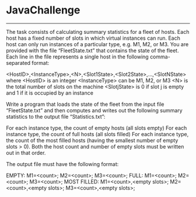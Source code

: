 # JavaChallenge
________________________________________________

The task consists of calculating summary statistics for a fleet of hosts. Each host has a fixed number of slots in which virtual instances can run. Each host can only run instances of a particular type, e.g. M1, M2, or M3. You are provided with the file “FleetState.txt” that contains the state of the fleet. Each line in the file represents a single host in the following comma-separated format:

\<HostID>,\<InstanceType>,\<N>,\<Slot1State>,\<Slot2State>,…,\<SlotNState>
where
\<HostID> is an integer
\<InstanceType> can be M1, M2, or M3
\<N> is the total number of slots on the machine
\<SlotjState> is 0 if slot j is empty and 1 if it is occupied by an instance
 
Write a program that loads the state of the fleet from the input file “FleetState.txt” and then computes and writes out the following summary statistics to the output file “Statistics.txt”:
 
For each instance type, the count of empty hosts (all slots empty)
For each instance type, the count of full hosts (all slots filled)
For each instance type, the count of the most filled hosts (having the smallest number of empty slots > 0). Both the host count and number of empty slots must be written out in that order.
 
The output file must have the following format:
 
EMPTY: M1=\<count>; M2=\<count>; M3=\<count>;
FULL: M1=\<count>; M2=\<count>; M3=\<count>;
MOST FILLED: M1=\<count>,\<empty slots>; M2=\<count>,\<empty slots>; M3=\<count>,\<empty slots>;

